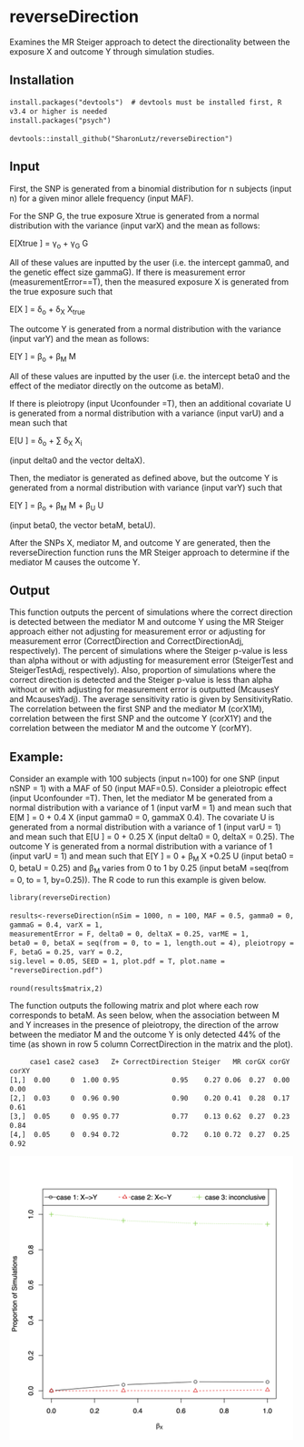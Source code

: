 # reverseDirection
Examines the MR Steiger approach to detect the directionality between the exposure X and outcome Y through simulation studies.

## Installation
```
install.packages("devtools")  # devtools must be installed first, R v3.4 or higher is needed
install.packages("psych")

devtools::install_github("SharonLutz/reverseDirection")
```

## Input
First, the SNP is generated from a binomial distribution for n subjects (input n) for a given minor allele frequency (input MAF).

For the SNP G, the true exposure Xtrue is generated from a normal distribution with the variance (input varX) and the mean as follows:

E\[Xtrue \] = &gamma;<sub>o</sub> + &gamma;<sub>G</sub> G

All of these values are inputted by the user (i.e. the intercept gamma0, and the genetic effect size gammaG). If there is measurement error (measurementError==T), then the measured exposure X is generated from the true exposure such that

E\[X \] = &delta;<sub>o</sub> + &delta;<sub>X</sub> X<sub>true</sub>

The outcome Y is generated from a normal distribution with the variance (input varY) and the mean as follows:

E\[Y \] = &beta;<sub>o</sub> +  &beta;<sub>M</sub> M

All of these values are inputted by the user (i.e. the intercept beta0 and the effect of the mediator directly on the outcome as betaM).

If there is pleiotropy (input Uconfounder =T), then an additional covariate U is generated from a normal distribution with a variance (input varU) and a mean such that

E\[U \] = &delta;<sub>o</sub> + &sum; &delta;<sub>X</sub>  X<sub>i</sub> 

(input delta0 and the vector deltaX).

Then, the mediator is generated as defined above, but the outcome Y is generated from a normal distribution with variance (input varY) such that

E\[Y \] = &beta;<sub>o</sub> +  &beta;<sub>M</sub> M  +  &beta;<sub>U</sub> U

(input beta0, the vector betaM, betaU).

After the SNPs X, mediator M, and outcome Y are generated, then the reverseDirection function runs the MR Steiger approach to determine if the mediator M causes the outcome Y.

## Output
This function outputs the percent of simulations where the correct direction is detected between the mediator M and outcome Y using the MR Steiger approach either not adjusting for measurement error or adjusting for measurement error (CorrectDirection and CorrectDirectionAdj, respectively). The percent of simulations where the Steiger p-value is less than alpha without or with adjusting for measurement error (SteigerTest and SteigerTestAdj, respectively). Also, proportion of simulations where the correct direction is detected and the Steiger p-value is less than alpha without or with adjusting for measurement error is outputted (McausesY and McausesYadj).  The average sensitivity ratio is given by SensitivityRatio. The correlation between the first SNP and the mediator M (corX1M), correlation between the first SNP and the outcome Y (corX1Y) and the correlation between the mediator M and the outcome Y (corMY).

## Example:
Consider an example with 100 subjects (input n=100) for one SNP (input nSNP = 1) with a MAF of 50 (input MAF=0.5). Consider a pleiotropic effect (input Uconfounder =T). Then, let the mediator M be generated from a normal distribution with a variance of 1 (input varM = 1) and mean such that 
E\[M \] = 0 + 0.4 X
(input gamma0 = 0, gammaX 0.4). The covariate U is generated from a normal distribution with a variance of 1 (input varU = 1) and mean such that 
E\[U \] = 0 + 0.25 X
(input delta0 = 0, deltaX = 0.25). The outcome Y is generated from a normal distribution with a variance of 1 (input varU = 1) and mean such that 
E\[Y \] = 0 + &beta;<sub>M</sub> X +0.25 U
(input beta0 = 0, betaU = 0.25) and &beta;<sub>M</sub> varies from 0 to 1 by 0.25 (input betaM =seq(from = 0, to = 1, by=0.25)). The R code to run this example is given below.

```
library(reverseDirection)

results<-reverseDirection(nSim = 1000, n = 100, MAF = 0.5, gamma0 = 0, gammaG = 0.4, varX = 1, 
measurementError = F, delta0 = 0, deltaX = 0.25, varME = 1, 
beta0 = 0, betaX = seq(from = 0, to = 1, length.out = 4), pleiotropy = F, betaG = 0.25, varY = 0.2, 
sig.level = 0.05, SEED = 1, plot.pdf = T, plot.name = "reverseDirection.pdf")

round(results$matrix,2)
```

The function outputs the following matrix and plot where each row corresponds to betaM. As seen below, when the association between M and Y increases in the presence  of pleiotropy, the direction of the arrow between the mediator M and the outcome Y  is only detected 44% of the time (as shown in row 5 column CorrectDirection in the matrix and the plot).
```
     case1 case2 case3   Z+ CorrectDirection Steiger   MR corGX corGY corXY
[1,]  0.00     0  1.00 0.95             0.95    0.27 0.06  0.27  0.00  0.00
[2,]  0.03     0  0.96 0.90             0.90    0.20 0.41  0.28  0.17  0.61
[3,]  0.05     0  0.95 0.77             0.77    0.13 0.62  0.27  0.23  0.84
[4,]  0.05     0  0.94 0.72             0.72    0.10 0.72  0.27  0.25  0.92
```

<img src="reverseDirection.png" width="500">

